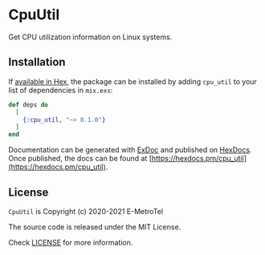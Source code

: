# CpuUtil

[license-img]: http://img.shields.io/badge/license-MIT-brightgreen.svg
[license]: http://opensource.org/licenses/MIT

Get CPU utilization information on Linux systems.

## Installation

If [available in Hex](https://hex.pm/docs/publish), the package can be installed
by adding `cpu_util` to your list of dependencies in `mix.exs`:

```elixir
def deps do
  [
    {:cpu_util, "~> 0.1.0"}
  ]
end
```

Documentation can be generated with [ExDoc](https://github.com/elixir-lang/ex_doc)
and published on [HexDocs](https://hexdocs.pm). Once published, the docs can
be found at [https://hexdocs.pm/cpu_util](https://hexdocs.pm/cpu_util).

## License

`CpuUtil` is Copyright (c) 2020-2021 E-MetroTel

The source code is released under the MIT License.

Check [LICENSE](LICENSE.md) for more information.
